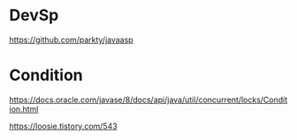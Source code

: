 # DevSp
https://github.com/parkty/javaasp


# Condition
https://docs.oracle.com/javase/8/docs/api/java/util/concurrent/locks/Condition.html

https://loosie.tistory.com/543
